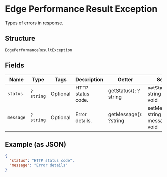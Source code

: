 
# Edge Performance Result Exception

Types of errors in response.

## Structure

`EdgePerformanceResultException`

## Fields

| Name | Type | Tags | Description | Getter | Setter |
|  --- | --- | --- | --- | --- | --- |
| `status` | `?string` | Optional | HTTP status code. | getStatus(): ?string | setStatus(?string status): void |
| `message` | `?string` | Optional | Error details. | getMessage(): ?string | setMessage(?string message): void |

## Example (as JSON)

```json
{
  "status": "HTTP status code",
  "message": "Error details"
}
```

